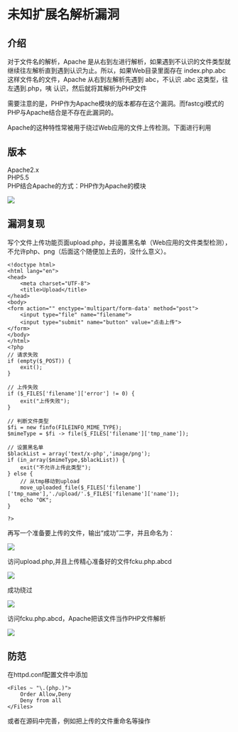 # 未知扩展名解析漏洞

## 介绍
对于文件名的解析，Apache 是从右到左进行解析，如果遇到不认识的文件类型就继续往左解析直到遇到认识为止。所以，如果Web目录里面存在 index.php.abc 这样文件名的文件，Apache 从右到左解析先遇到 abc，不认识 .abc 这类型，往左遇到.php，咦 认识，然后就将其解析为PHP文件


需要注意的是，PHP作为Apache模块的版本都存在这个漏洞。而fastcgi模式的PHP与Apache结合是不存在此漏洞的。

Apache的这种特性常被用于绕过Web应用的文件上传检测。下面进行利用

## 版本
Apache2.x\
PHP5.5\
PHP结合Apache的方式：PHP作为Apache的模块

![](https://github.com/saiyanlee/Record/blob/master/Sys/Apache/%E6%9C%AA%E7%9F%A5%E6%89%A9%E5%B1%95%E5%90%8D%E8%A7%A3%E6%9E%90%E6%BC%8F%E6%B4%9E/images/1.png)

## 漏洞复现
写个文件上传功能页面upload.php，并设置黑名单（Web应用的文件类型检测），不允许php、png（后面这个随便加上去的，没什么意义）。
```
<!doctype html>
<html lang="en">
<head>
    <meta charset="UTF-8">
    <title>Upload</title>
</head>
<body>
<form action="" enctype='multipart/form-data' method="post">
    <input type="file" name="filename">
    <input type="submit" name="button" value="点击上传">
</form>
</body>
</html>
<?php
// 请求失败
if (empty($_POST)) {
    exit();
}

// 上传失败
if ($_FILES['filename']['error'] != 0) {
    exit("上传失败");
}

// 判断文件类型
$fi = new finfo(FILEINFO_MIME_TYPE);
$mimeType = $fi -> file($_FILES['filename']['tmp_name']);

// 设置黑名单
$blackList = array('text/x-php','image/png');
if (in_array($mimeType,$blackList)) {
    exit("不允许上传此类型");
} else {
    // 从tmp移动到upload
    move_uploaded_file($_FILES['filename']['tmp_name'],'./upload/'.$_FILES['filename']['name']);
    echo "OK";
}

?>
```

再写一个准备要上传的文件，输出“成功”二字，并且命名为：

![](https://github.com/saiyanlee/Record/blob/master/Sys/Apache/%E6%9C%AA%E7%9F%A5%E6%89%A9%E5%B1%95%E5%90%8D%E8%A7%A3%E6%9E%90%E6%BC%8F%E6%B4%9E/images/2.png)

访问upload.php,并且上传精心准备好的文件fcku.php.abcd

![](https://github.com/saiyanlee/Record/blob/master/Sys/Apache/%E6%9C%AA%E7%9F%A5%E6%89%A9%E5%B1%95%E5%90%8D%E8%A7%A3%E6%9E%90%E6%BC%8F%E6%B4%9E/images/3.png)

成功绕过

![](https://github.com/saiyanlee/Record/blob/master/Sys/Apache/%E6%9C%AA%E7%9F%A5%E6%89%A9%E5%B1%95%E5%90%8D%E8%A7%A3%E6%9E%90%E6%BC%8F%E6%B4%9E/images/4.png)

访问fcku.php.abcd，Apache把该文件当作PHP文件解析

![](https://github.com/saiyanlee/Record/blob/master/Sys/Apache/%E6%9C%AA%E7%9F%A5%E6%89%A9%E5%B1%95%E5%90%8D%E8%A7%A3%E6%9E%90%E6%BC%8F%E6%B4%9E/images/5.PNG)

## 防范 
在httpd.conf配置文件中添加
```
<Files ~ "\.(php.)">
	Order Allow,Deny
	Deny from all
</Files>
```

或者在源码中完善，例如把上传的文件重命名等操作